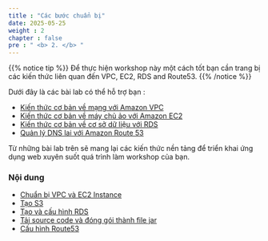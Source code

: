 ```yaml
---
title : "Các bước chuẩn bị"
date: 2025-05-25 
weight : 2 
chapter : false
pre : " <b> 2. </b> "
---
```


{{% notice tip %}}
Để thực hiện workshop này một cách tốt bạn cần trang bị các kiến thức liên quan đến VPC, EC2, RDS and Route53.
{{% /notice %}}

Dưới đây là các bài lab có thể hỗ trợ bạn :
  - [Kiến thức cơ bản về mạng với Amazon VPC](https://000003.awsstudygroup.com/vi/)
  - [Kiến thức cơ bản về máy chủ ảo với Amazon EC2](https://000004.awsstudygroup.com/vi/)
  - [Kiến thức cơ bản về cơ sở dữ liệu với RDS](https://000005.awsstudygroup.com/vi/)
  - [Quản lý DNS lai với Amazon Route 53](https://000010.awsstudygroup.com/vi/)

Từ những bài lab trên sẽ mang lại các kiến thức nền tảng để triển khai ứng dụng web xuyên suốt quá trình làm workshop của bạn.

### Nội dung
  - [Chuẩn bị VPC và EC2 Instance](2.1-createec2/)
  - [Tạo S3](2.2-creates3/)
  - [Tạo và cấu hình RDS](2.3-createrds/)
  - [Tải source code và đóng gói thành file jar](2.4-download-source-convert-jar)
  - [Cấu hình Route53](2.5-route53config/)
